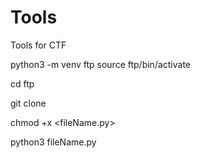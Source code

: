 # Tools
Tools for CTF

python3 -m venv ftp
source ftp/bin/activate

cd ftp

git clone <github link>

chmod +x <fileName.py>

python3 fileName.py
